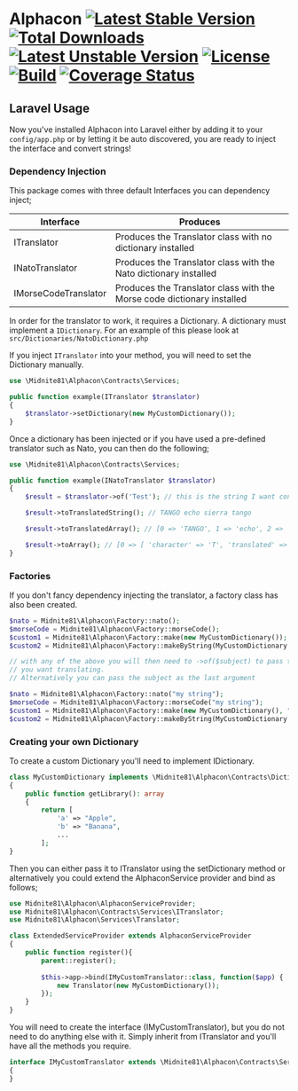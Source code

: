 # Alphacon [![Latest Stable Version](https://poser.pugx.org/midnite81/alphacon/version)](https://packagist.org/packages/midnite81/alphacon) [![Total Downloads](https://poser.pugx.org/midnite81/alphacon/downloads)](https://packagist.org/packages/midnite81/alphacon) [![Latest Unstable Version](https://poser.pugx.org/midnite81/alphacon/v/unstable)](https://packagist.org/packages/midnite81/alphacon) [![License](https://poser.pugx.org/midnite81/alphacon/license.svg)](https://packagist.org/packages/midnite81/alphacon) [![Build](https://travis-ci.org/midnite81/alphacon.svg?branch=master)](https://travis-ci.org/midnite81/alphacon) [![Coverage Status](https://coveralls.io/repos/github/midnite81/alphacon/badge.svg?branch=master)](https://coveralls.io/github/midnite81/alphacon?branch=master)

## Laravel Usage

Now you've installed Alphacon into Laravel either by adding it to your `config/app.php` or
by letting it be auto discovered, you are ready to inject the interface and convert 
strings!

### Dependency Injection

This package comes with three default Interfaces you can dependency inject; 

|Interface|Produces|
|---|---|
|ITranslator|Produces the Translator class with no dictionary installed|
|INatoTranslator|Produces the Translator class with the Nato dictionary installed|
|IMorseCodeTranslator|Produces the Translator class with the Morse code dictionary installed|

In order for the translator to work, it requires a Dictionary. A dictionary must implement
a `IDictionary`. For an example of this please look at 
`src/Dictionaries/NatoDictionary.php`

If you inject `ITranslator` into your method, you will need to set the Dictionary manually.

```php
use \Midnite81\Alphacon\Contracts\Services;

public function example(ITranslator $translator)
{
    $translator->setDictionary(new MyCustomDictionary());
}

```

Once a dictionary has been injected or if you have used a pre-defined translator such as 
Nato, you can then do the following;

```php
use \Midnite81\Alphacon\Contracts\Services;

public function example(INatoTranslator $translator)
{
    $result = $translator->of('Test'); // this is the string I want converting

    $result->toTranslatedString(); // TANGO echo sierra tango

    $result->toTranslatedArray(); // [0 => 'TANGO', 1 => 'echo', 2 => 'sierra', 3 => 'tango']

    $result->toArray(); // [0 => [ 'character' => 'T', 'translated' => 'TANGO' ] 1 => ... ]
}
```

### Factories

If you don't fancy dependency injecting the translator, a factory class has also been 
created.

```php
$nato = Midnite81\Alphacon\Factory::nato();
$morseCode = Midnite81\Alphacon\Factory::morseCode();
$custom1 = Midnite81\Alphacon\Factory::make(new MyCustomDictionary());
$custom2 = Midnite81\Alphacon\Factory::makeByString(MyCustomDictionary::class);

// with any of the above you will then need to ->of($subject) to pass through the string
// you want translating.
// Alternatively you can pass the subject as the last argument

$nato = Midnite81\Alphacon\Factory::nato("my string");
$morseCode = Midnite81\Alphacon\Factory::morseCode("my string");
$custom1 = Midnite81\Alphacon\Factory::make(new MyCustomDictionary(), "my string");
$custom2 = Midnite81\Alphacon\Factory::makeByString(MyCustomDictionary::class, "my string");
```

### Creating your own Dictionary

To create a custom Dictionary you'll need to implement IDictionary. 

```php
class MyCustomDictionary implements \Midnite81\Alphacon\Contracts\Dictionaries\IDictionary
{
    public function getLibrary(): array
    {
        return [
            'a' => "Apple",
            'b' => "Banana",
            ...
        ];
}
```

Then you can either pass it to ITranslator using the setDictionary method or alternatively
you could extend the AlphaconService provider and bind as follows;

```php
use Midnite81\Alphacon\AlphaconServiceProvider;
use Midnite81\Alphacon\Contracts\Services\ITranslator;
use Midnite81\Alphacon\Services\Translator;

class ExtendedServiceProvider extends AlphaconServiceProvider
{ 
    public function register(){
        parent::register();
    
        $this->app->bind(IMyCustomTranslator::class, function($app) { 
            new Translator(new MyCustomDictionary());
        });
    }
}
```

You will need to create the interface (IMyCustomTranslator), but you do not need to do 
anything else with it. Simply inherit from ITranslator and you'll have all the methods
you require.

```php
interface IMyCustomTranslator extends \Midnite81\Alphacon\Contracts\Services\ITranslator
{
}
```